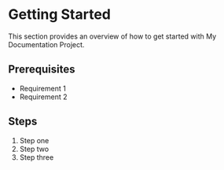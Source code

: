 # Getting Started

This section provides an overview of how to get started with My Documentation Project.

## Prerequisites

- Requirement 1
- Requirement 2

## Steps

1. Step one
2. Step two
3. Step three
